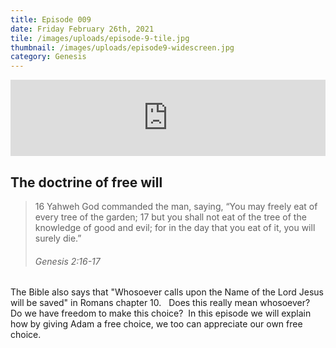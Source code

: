 ```yaml
---
title: Episode 009
date: Friday February 26th, 2021
tile: /images/uploads/episode-9-tile.jpg
thumbnail: /images/uploads/episode9-widescreen.jpg
category: Genesis
---
```

<iframe title="0009 - Free will or not to free will" height="122" width="100%" style="border: none;" scrolling="no" data-name="pb-iframe-player" src="https://www.podbean.com/media/player/a5adg-fbfe07?from=pb6admin&download=1&version=1&auto=0&share=1&download=1&rtl=0&fonts=Helvetica&skin=1&pfauth=&btn-skin=107"></iframe>

## The doctrine of free will

> 16 Yahweh God commanded the man, saying, “You may freely eat of every tree of the garden; 17 but you shall not eat of the tree of the knowledge of good and evil; for in the day that you eat of it, you will surely die.”
>
> ###### Genesis 2:16-17

The Bible also says that "Whosoever calls upon the Name of the Lord Jesus will be saved" in Romans chapter 10.   Does this really mean whosoever?  Do we have freedom to make this choice?  In this episode we will explain how by giving Adam a free choice, we too can appreciate our own free choice.